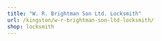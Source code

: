 ```yaml
---
title: "W. R. Brightman Son Ltd. Locksmith"
url: /kingston/w-r-brightman-son-ltd-locksmith/
shop: locksmith
---
```

